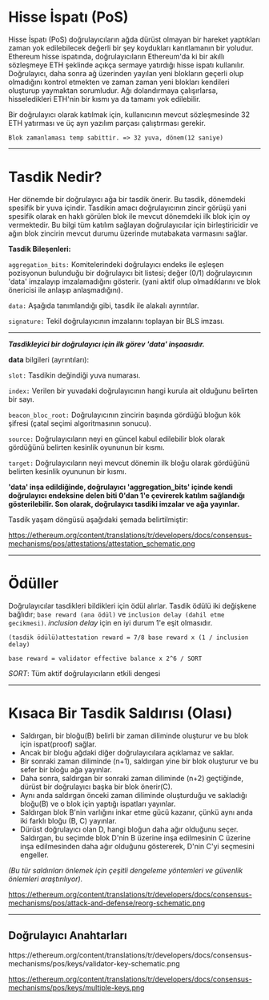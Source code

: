 <h1>Hisse İspatı (PoS)</h1>
 Hisse İspatı (PoS) doğrulayıcıların ağda dürüst olmayan bir hareket yaptıkları zaman yok edilebilecek değerli bir şey koydukları kanıtlamanın bir yoludur. Ethereum hisse ispatında, doğrulayıcıların Ethereum'da ki bir akıllı sözleşmeye ETH şeklinde açıkça sermaye yatırdığı hisse ispatı kullanılır. Doğrulayıcı, daha sonra ağ üzerinden yayılan yeni blokların geçerli olup olmadığını kontrol etmekten ve zaman zaman yeni blokları kendileri oluşturup yaymaktan sorumludur. Ağı dolandırmaya çalışırlarsa, hisseledikleri ETH'nin bir kısmı ya da tamamı yok edilebilir. 


 Bir doğrulayıcı olarak katılmak için, kullanıcının mevcut sözleşmesinde 32 ETH yatırması ve üç ayrı yazılım parçası çalıştırması gerekir. 
  

```Blok zamanlaması temp sabittir. => 32 yuva, dönem(12 saniye)```


___
# Tasdik Nedir?
Her dönemde bir doğrulayıcı ağa bir tasdik önerir. Bu tasdik, dönemdeki spesifik bir yuva içindir. Tasdikin amacı doğrulayıcının zincir görüşü yani spesifik olarak
en haklı görülen blok ile mevcut dönemdeki ilk blok için oy vermektedir. Bu bilgi tüm katılım sağlayan doğrulayıcılar için birleştiricidir ve ağın blok zincirin mevcut durumu üzerinde mutabakata varmasını sağlar. 


**Tasdik Bileşenleri:**

```aggregation_bits:``` Komitelerindeki doğrulayıcı endeks ile eşleşen pozisyonun bulunduğu bir doğrulayıcı bit listesi; değer (0/1) doğrulayıcının 'data'
imzalayıp imzalamadığını gösterir. (yani aktif olup olmadıklarını ve blok önericisi ile anlaşıp anlaşmadığını).


```data:``` Aşağıda tanımlandığı gibi, tasdik ile alakalı ayrıntılar.


```signature:``` Tekil doğrulayıcının imzalarını toplayan bir BLS imzası.
___


***Tasdikleyici bir doğrulayıcı için ilk görev 'data' inşaasıdır.***



**data** bilgileri (ayrıntıları):

```slot:``` Tasdikin değindiği yuva numarası.

```index:``` Verilen bir yuvadaki doğrulayıcının hangi kurula ait olduğunu belirten bir sayı.

```beacon_bloc_root:``` Doğrulayıcının zincirin başında gördüğü bloğun kök şifresi (çatal seçimi algoritmasının sonucu).

```source:``` Doğrulayıcıların neyi en güncel kabul edilebilir blok olarak gördüğünü belirten kesinlik oyununun bir kısmı.

```target:``` Doğrulayıcıların neyi mevcut dönemin ilk bloğu olarak gördüğünü belirten kesinlik oyununun bir kısmı.

**'data' inşa edildiğinde, doğrulayıcı 'aggregation_bits' içinde kendi doğrulayıcı endeksine delen biti 0'dan 1'e çevirerek katılım sağlandığı gösterilebilir.
Son olarak, doğrulayıcı tasdiki imzalar ve ağa yayınlar.**

Tasdik yaşam döngüsü aşağıdaki şemada belirtilmiştir:

https://ethereum.org/content/translations/tr/developers/docs/consensus-mechanisms/pos/attestations/attestation_schematic.png 


___ 



# Ödüller
 Doğrulayıcılar tasdikleri bildikleri için ödül alırlar. Tasdik ödülü iki değişkene bağlıdır; ```base reward (ana ödül)``` ve ```inclusion delay (dahil etme gecikmesi)```. *inclusion delay* için en iyi durum 1'e eşit olmasıdır. 


 ```(tasdik ödülü)attestation reward = 7/8 base reward x (1 / inclusion delay)```

 ``` base reward = validator effective balance x 2^6 / SORT ```

 *SORT*: Tüm aktif doğrulayıcıların etkili dengesi



___



# Kısaca Bir Tasdik Saldırısı (Olası)

- Saldırgan, bir bloğu(B) belirli bir zaman diliminde oluşturur ve bu blok için ispat(proof) sağlar.
- Ancak bir bloğu ağdaki diğer doğrulayıcılara açıklamaz ve saklar.
- Bir sonraki zaman diliminde (n+1), saldırgan yine bir blok oluşturur ve bu sefer bir bloğu ağa yayınlar.
- Daha sonra, saldırgan bir sonraki zaman diliminde (n+2) geçtiğinde, dürüst bir doğrulayıcı başka bir blok önerir(C).
- Aynı anda saldırgan önceki zaman diliminde oluşturduğu ve sakladığı bloğu(B) ve o blok için yaptığı ispatları yayınlar.
- Saldırgan blok B'nin varlığını inkar etme gücü kazanır, çünkü aynı anda iki farklı bloğu (B, C) yayınlar.
- Dürüst doğrulayıcı olan D, hangi bloğun daha ağır olduğunu seçer. Saldırgan, bu seçimde blok D'nin B üzerine inşa edilmesinin C üzerine inşa edilmesinden daha ağır olduğunu göstererek, D'nin C'yi seçmesini engeller.


*(Bu tür saldırıları önlemek için çeşitli dengeleme yöntemleri ve güvenlik önlemleri araştırılıyor).*

https://ethereum.org/content/translations/tr/developers/docs/consensus-mechanisms/pos/attack-and-defense/reorg-schematic.png



___




<h2>Doğrulayıcı Anahtarları</h2>
https://ethereum.org/content/translations/tr/developers/docs/consensus-mechanisms/pos/keys/validator-key-schematic.png

https://ethereum.org/content/translations/tr/developers/docs/consensus-mechanisms/pos/keys/multiple-keys.png

